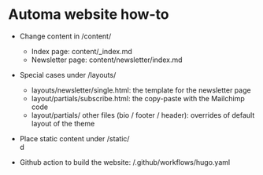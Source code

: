 # Automa website how-to

- Change content in /content/
  - Index page: content/_index.md
  - Newsletter page: content/newsletter/index.md

- Special cases under /layouts/
  - layouts/newsletter/single.html: the template for the newsletter page
  - layout/partials/subscribe.html: the copy-paste with the Mailchimp code
  - layout/partials/ other files (bio / footer / header): overrides of default layout of the theme

- Place static content under /static/  
d

- Github action to build the website: /.github/workflows/hugo.yaml